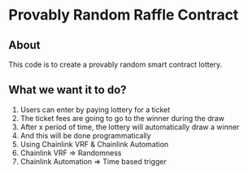 # Provably Random Raffle Contract

## About

This code is to create a provably random smart contract lottery.

## What we want it to do?

1. Users can enter by paying lottery for a ticket
2. The ticket fees are going to go to the winner during the draw
3. After x period of time, the lottery will automatically draw a winner
4. And this will be done programmatically
5. Using Chainlink VRF & Chainlink Automation
6. Chainlink VRF => Randomness
7. Chainlink Automation => Time based trigger
